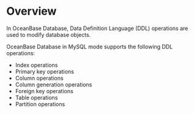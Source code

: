 # Overview

In OceanBase Database, Data Definition Language (DDL) operations are used to modify database objects.

OceanBase Database in MySQL mode supports the following DDL operations:

* Index operations
* Primary key operations
* Column operations
* Column generation operations
* Foreign key operations
* Table operations
* Partition operations
